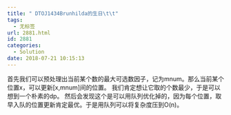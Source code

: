 ```yaml
---
title: " DTOJ1434Brunhilda的生日\t\t"
tags:
  - 无标签
url: 2881.html
id: 2881
categories:
  - Solution
date: 2018-07-21 10:15:13
---
```


首先我们可以预处理出当前某个数的最大可选数因子，记为mnum。那么当前某个位置x，可以更新\[x,mnum\]间的位置。 我们肯定想让它取的个数最少，于是可以想到一个朴素的dp。 然后会发现这个是可以用队列优化掉的，因为每个位置，取早入队的位置更新肯定最优。于是用队列可以将复杂度压到O(n)。